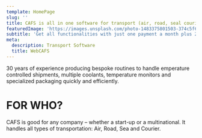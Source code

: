 ```yaml
---
template: HomePage
slug: ''
title: CAFS is all in one software for transport (air, road, seal courier) for domestic and international shipments, which can fully handle temperature controlled shipments, multiple coolants, temperature monitors and specialized packaging quickly and efficiently.
featuredImage: 'https://images.unsplash.com/photo-1483375801503-374c5f660610?ixlib=rb-1.2.1&ixid=MnwxMjA3fDB8MHxwaG90by1wYWdlfHx8fGVufDB8fHx8&auto=format&fit=crop&w=1350&q=80'
subtitle: 'Get all functionalities with just one payment a month plus 24/7 support.'
meta:
  description: Transport Software
  title: WebCAFS
---
```


30 years of experience producing bespoke routines to handle emperature controlled shipments, multiple coolants, temperature monitors and specialized packaging quickly and efficiently.

# FOR WHO?

CAFS is good for any company – whether a start-up or a multinational. It handles all types of transportation: Air, Road, Sea and Courier.
